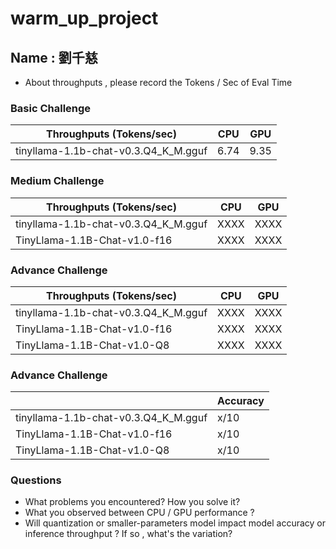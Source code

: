 # warm_up_project
## Name : 劉千慈

* About throughputs , please record the Tokens / Sec of Eval Time 

### Basic Challenge
| Throughputs (Tokens/sec) | CPU      | GPU      | 
| --------                 | -------- | -------- | 
| tinyllama-1.1b-chat-v0.3.Q4_K_M.gguf  | 6.74     | 9.35     |


### Medium Challenge
| Throughputs (Tokens/sec) | CPU      | GPU      | 
| --------                 | -------- | -------- | 
| tinyllama-1.1b-chat-v0.3.Q4_K_M.gguf  | XXXX     | XXXX     |
| TinyLlama-1.1B-Chat-v1.0-f16  | XXXX     | XXXX     |



### Advance Challenge
| Throughputs (Tokens/sec) | CPU      | GPU      | 
| --------                 | -------- | -------- | 
| tinyllama-1.1b-chat-v0.3.Q4_K_M.gguf  | XXXX     | XXXX     |
| TinyLlama-1.1B-Chat-v1.0-f16  | XXXX     | XXXX     |
| TinyLlama-1.1B-Chat-v1.0-Q8  | XXXX     | XXXX     |


### Advance Challenge

|                           | Accuracy  |
| --------                 | --------  |
| tinyllama-1.1b-chat-v0.3.Q4_K_M.gguf | x/10     |
| TinyLlama-1.1B-Chat-v1.0-f16         | x/10     |
| TinyLlama-1.1B-Chat-v1.0-Q8          | x/10     |

### Questions
* What problems you encountered? How you solve it?
* What you observed between CPU / GPU performance ?    
* Will quantization or smaller-parameters model impact model accuracy or inference throughput ? If so , what's the variation?



